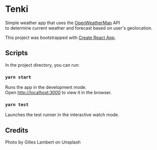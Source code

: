 # Tenki

Simple weather app that uses the [OpenWeatherMap](https://openweathermap.org/) API<br />
to determine current weather and forecast based on user's geolocation.

This project was bootstrapped with [Create React App](https://github.com/facebook/create-react-app).

## Scripts

In the project directory, you can run:

### `yarn start`

Runs the app in the development mode.<br />
Open [http://localhost:3000](http://localhost:3000) to view it in the browser.

### `yarn test`

Launches the test runner in the interactive watch mode.<br />

## Credits

Photo by Gilles Lambert on Unsplash
